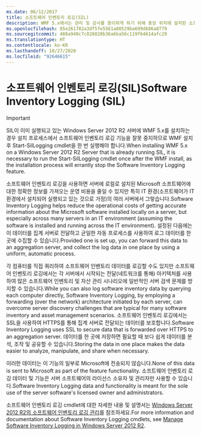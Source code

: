 ```yaml
---
ms.date: 06/12/2017
title: 소프트웨어 인벤토리 로깅(SIL)
description: WMF 5.x에서는 관리 및 감사를 용이하게 하기 위해 중앙 위치에 설치된 소프트웨어에 대한 정보를 수집할 수 있는 소프트웨어 인벤토리 로깅 기능이 추가되었습니다.
ms.openlocfilehash: 85e261782a3df5fe5561a80529ba699d686a8779
ms.sourcegitcommit: 488a940c7c828820b36a6ba56c119f64614afc29
ms.translationtype: HT
ms.contentlocale: ko-KR
ms.lasthandoff: 10/27/2020
ms.locfileid: "92646615"
---
```

# <a name="software-inventory-logging-sil"></a><span data-ttu-id="83026-103">소프트웨어 인벤토리 로깅(SIL)</span><span class="sxs-lookup"><span data-stu-id="83026-103">Software Inventory Logging (SIL)</span></span>

> [!IMPORTANT]
> <span data-ttu-id="83026-104">SIL이 이미 실행되고 있는 Windows Server 2012 R2 서버에 WMF 5.x를 설치하는 경우 설치 프로세스에서 소프트웨어 인벤토리 로깅 기능을 잘못 중지하므로 WMF 설치 후 Start-SilLogging cmdlet을 한 번 실행해야 합니다.</span><span class="sxs-lookup"><span data-stu-id="83026-104">When installing WMF 5.x on a Windows Server 2012 R2 Server that is already running SIL, it is necessary to run the Start-SilLogging cmdlet once after the WMF install, as the installation process will errantly stop the Software Inventory Logging feature.</span></span>

<span data-ttu-id="83026-105">소프트웨어 인벤토리 로깅을 사용하면 서버에 로컬로 설치된 Microsoft 소프트웨어에 대한 정확한 정보를 가져오는 운영 비용을 줄일 수 있지만 특히 IT 환경(소프트웨어가 IT 환경에서 설치되어 실행되고 있는 것으로 가정)의 여러 서버에서 그렇습니다.</span><span class="sxs-lookup"><span data-stu-id="83026-105">Software Inventory Logging helps reduce the operational costs of getting accurate information about the Microsoft software installed locally on a server, but especially across many servers in an IT environment (assuming the software is installed and running across the IT environment).</span></span> <span data-ttu-id="83026-106">설정된 다음에는 이 데이터를 집계 서버로 전달하고 균일한 자동 프로세스를 사용하여 로그 데이터를 한 곳에 수집할 수 있습니다.</span><span class="sxs-lookup"><span data-stu-id="83026-106">Provided one is set up, you can forward this data to an aggregation server, and collect the log data in one place by using a uniform, automatic process.</span></span>

<span data-ttu-id="83026-107">각 컴퓨터를 직접 쿼리하여 소프트웨어 인벤토리 데이터를 로깅할 수도 있지만 소프트웨어 인벤토리 로깅에서는 각 서버에서 시작되는 전달(네트워크를 통해) 아키텍처를 사용하여 많은 소프트웨어 인벤토리 및 자산 관리 시나리오에 일반적인 서버 검색 문제를 방지할 수 있습니다.</span><span class="sxs-lookup"><span data-stu-id="83026-107">While you can also log software inventory data by querying each computer directly, Software Inventory Logging, by employing a forwarding (over the network) architecture initiated by each server, can overcome server discovery challenges that are typical for many software inventory and asset management scenarios.</span></span> <span data-ttu-id="83026-108">소프트웨어 인벤토리 로깅에서는 SSL을 사용하여 HTTPS를 통해 집계 서버로 전달되는 데이터를 보호합니다.</span><span class="sxs-lookup"><span data-stu-id="83026-108">Software Inventory Logging uses SSL to secure data that is forwarded over HTTPS to an aggregation server.</span></span> <span data-ttu-id="83026-109">데이터를 한 곳에 저장하면 필요할 때 보다 쉽게 데이터를 분석, 조작 및 공유할 수 있습니다.</span><span class="sxs-lookup"><span data-stu-id="83026-109">Storing the data in one place makes the data easier to analyze, manipulate, and share when necessary.</span></span>

<span data-ttu-id="83026-110">이러한 데이터는 이 기능의 일부로 Microsoft에 전송되지 않습니다.</span><span class="sxs-lookup"><span data-stu-id="83026-110">None of this data is sent to Microsoft as part of the feature functionality.</span></span> <span data-ttu-id="83026-111">소프트웨어 인벤토리 로깅 데이터 및 기능은 서버 소프트웨어의 라이선스 소유자 및 관리자만 사용할 수 있습니다.</span><span class="sxs-lookup"><span data-stu-id="83026-111">Software Inventory Logging data and functionality is meant for the sole use of the server software's licensed owner and administrators.</span></span>

<span data-ttu-id="83026-112">소프트웨어 인벤토리 로깅 cmdlet에 대한 자세한 내용 및 설명서는 [Windows Server 2012 R2의 소프트웨어 인벤토리 로깅 관리](/previous-versions/windows/it-pro/windows-server-2012-R2-and-2012/dn383584(v=ws.11))를 참조하세요.</span><span class="sxs-lookup"><span data-stu-id="83026-112">For more information and documentation about Software Inventory Logging cmdlets, see [Manage Software Inventory Logging in Windows Server 2012 R2](/previous-versions/windows/it-pro/windows-server-2012-R2-and-2012/dn383584(v=ws.11)).</span></span>
